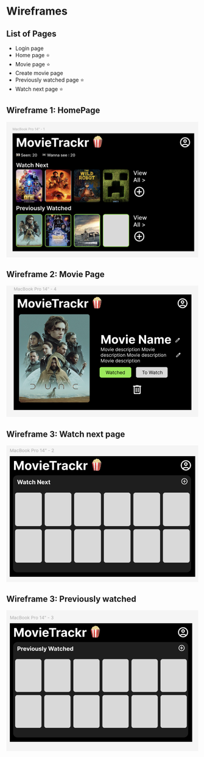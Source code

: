 # Wireframes

## List of Pages

- Login page
- Home page ⭐️
- Movie page ⭐️
- Create movie page
- Previously watched page ⭐️
- Watch next page ⭐️

## Wireframe 1: HomePage

![homepage](./images/Homepage.png)

## Wireframe 2: Movie Page

![movie page](./images/Moviepage.png)

## Wireframe 3: Watch next page

![Watch next page](./images/Nextpage.png)

## Wireframe 3: Previously watched

![Previously watched page](./images/Previouslywatchedpage.png)
